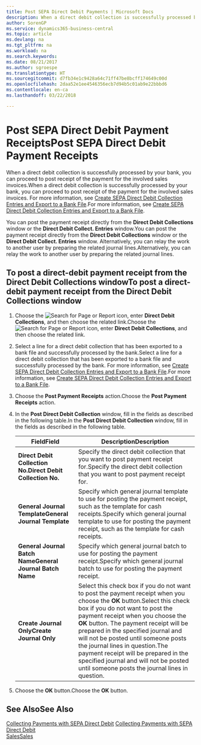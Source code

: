 ```yaml
---
title: Post SEPA Direct Debit Payments | Microsoft Docs
description: When a direct debit collection is successfully processed by your bank, you can proceed to post receipt of the payment for the involved sales invoices.
author: SorenGP
ms.service: dynamics365-business-central
ms.topic: article
ms.devlang: na
ms.tgt_pltfrm: na
ms.workload: na
ms.search.keywords: 
ms.date: 08/21/2017
ms.author: sgroespe
ms.translationtype: HT
ms.sourcegitcommit: d7fb34e1c9428a64c71ff47be8bcff174649c00d
ms.openlocfilehash: 2daa52e1ee4546356ecb7d94b5c01ab9e22bbbd6
ms.contentlocale: en-ca
ms.lasthandoff: 03/22/2018

---
```

# <a name="post-sepa-direct-debit-payment-receipts"></a><span data-ttu-id="e6254-103">Post SEPA Direct Debit Payment Receipts</span><span class="sxs-lookup"><span data-stu-id="e6254-103">Post SEPA Direct Debit Payment Receipts</span></span>
<span data-ttu-id="e6254-104">When a direct debit collection is successfully processed by your bank, you can proceed to post receipt of the payment for the involved sales invoices.</span><span class="sxs-lookup"><span data-stu-id="e6254-104">When a direct debit collection is successfully processed by your bank, you can proceed to post receipt of the payment for the involved sales invoices.</span></span> <span data-ttu-id="e6254-105">For more information, see [Create SEPA Direct Debit Collection Entries and Export to a Bank File](finance-how-create-sepa-direct-debit-collection-entries-export-bank-file.md).</span><span class="sxs-lookup"><span data-stu-id="e6254-105">For more information, see [Create SEPA Direct Debit Collection Entries and Export to a Bank File](finance-how-create-sepa-direct-debit-collection-entries-export-bank-file.md).</span></span>  

<span data-ttu-id="e6254-106">You can post the payment receipt directly from the **Direct Debit Collections** window or the **Direct Debit Collect. Entries** window.</span><span class="sxs-lookup"><span data-stu-id="e6254-106">You can post the payment receipt directly from the **Direct Debit Collections** window or the **Direct Debit Collect. Entries** window.</span></span> <span data-ttu-id="e6254-107">Alternatively, you can relay the work to another user by preparing the related journal lines.</span><span class="sxs-lookup"><span data-stu-id="e6254-107">Alternatively, you can relay the work to another user by preparing the related journal lines.</span></span>  

## <a name="to-post-a-direct-debit-payment-receipt-from-the-direct-debit-collections-window"></a><span data-ttu-id="e6254-108">To post a direct-debit payment receipt from the Direct Debit Collections window</span><span class="sxs-lookup"><span data-stu-id="e6254-108">To post a direct-debit payment receipt from the Direct Debit Collections window</span></span>  
1. <span data-ttu-id="e6254-109">Choose the ![Search for Page or Report](media/ui-search/search_small.png "Search for Page or Report icon") icon, enter **Direct Debit Collections**, and then choose the related link.</span><span class="sxs-lookup"><span data-stu-id="e6254-109">Choose the ![Search for Page or Report](media/ui-search/search_small.png "Search for Page or Report icon") icon, enter **Direct Debit Collections**, and then choose the related link.</span></span>  
2. <span data-ttu-id="e6254-110">Select a line for a direct debit collection that has been exported to a bank file and successfully processed by the bank.</span><span class="sxs-lookup"><span data-stu-id="e6254-110">Select a line for a direct debit collection that has been exported to a bank file and successfully processed by the bank.</span></span> <span data-ttu-id="e6254-111">For more information, see [Create SEPA Direct Debit Collection Entries and Export to a Bank File](finance-how-create-sepa-direct-debit-collection-entries-export-bank-file.md).</span><span class="sxs-lookup"><span data-stu-id="e6254-111">For more information, see [Create SEPA Direct Debit Collection Entries and Export to a Bank File](finance-how-create-sepa-direct-debit-collection-entries-export-bank-file.md).</span></span>  
3. <span data-ttu-id="e6254-112">Choose the **Post Payment Receipts** action.</span><span class="sxs-lookup"><span data-stu-id="e6254-112">Choose the **Post Payment Receipts** action.</span></span>  
4. <span data-ttu-id="e6254-113">In the **Post Direct Debit Collection** window, fill in the fields as described in the following table.</span><span class="sxs-lookup"><span data-stu-id="e6254-113">In the **Post Direct Debit Collection** window, fill in the fields as described in the following table.</span></span>  

    |<span data-ttu-id="e6254-114">Field</span><span class="sxs-lookup"><span data-stu-id="e6254-114">Field</span></span>|<span data-ttu-id="e6254-115">Description</span><span class="sxs-lookup"><span data-stu-id="e6254-115">Description</span></span>|  
    |---------------------------------|---------------------------------------|  
    |<span data-ttu-id="e6254-116">**Direct Debit Collection No.**</span><span class="sxs-lookup"><span data-stu-id="e6254-116">**Direct Debit Collection No.**</span></span>|<span data-ttu-id="e6254-117">Specify the direct debit collection that you want to post payment receipt for.</span><span class="sxs-lookup"><span data-stu-id="e6254-117">Specify the direct debit collection that you want to post payment receipt for.</span></span>|  
    |<span data-ttu-id="e6254-118">**General Journal Template**</span><span class="sxs-lookup"><span data-stu-id="e6254-118">**General Journal Template**</span></span>|<span data-ttu-id="e6254-119">Specify which general journal template to use for posting the payment receipt, such as the template for cash receipts.</span><span class="sxs-lookup"><span data-stu-id="e6254-119">Specify which general journal template to use for posting the payment receipt, such as the template for cash receipts.</span></span>|  
    |<span data-ttu-id="e6254-120">**General Journal Batch Name**</span><span class="sxs-lookup"><span data-stu-id="e6254-120">**General Journal Batch Name**</span></span>|<span data-ttu-id="e6254-121">Specify which general journal batch to use for posting the payment receipt.</span><span class="sxs-lookup"><span data-stu-id="e6254-121">Specify which general journal batch to use for posting the payment receipt.</span></span>|  
    |<span data-ttu-id="e6254-122">**Create Journal Only**</span><span class="sxs-lookup"><span data-stu-id="e6254-122">**Create Journal Only**</span></span>|<span data-ttu-id="e6254-123">Select this check box if you do not want to post the payment receipt when you choose the **OK** button.</span><span class="sxs-lookup"><span data-stu-id="e6254-123">Select this check box if you do not want to post the payment receipt when you choose the **OK** button.</span></span> <span data-ttu-id="e6254-124">The payment receipt will be prepared in the specified journal and will not be posted until someone posts the journal lines in question.</span><span class="sxs-lookup"><span data-stu-id="e6254-124">The payment receipt will be prepared in the specified journal and will not be posted until someone posts the journal lines in question.</span></span>|  

5. <span data-ttu-id="e6254-125">Choose the **OK** button.</span><span class="sxs-lookup"><span data-stu-id="e6254-125">Choose the **OK** button.</span></span>  

## <a name="see-also"></a><span data-ttu-id="e6254-126">See Also</span><span class="sxs-lookup"><span data-stu-id="e6254-126">See Also</span></span>  
 <span data-ttu-id="e6254-127">[Collecting Payments with SEPA Direct Debit](finance-collect-payments-with-sepa-direct-debit.md) </span><span class="sxs-lookup"><span data-stu-id="e6254-127">[Collecting Payments with SEPA Direct Debit](finance-collect-payments-with-sepa-direct-debit.md) </span></span>  
 [<span data-ttu-id="e6254-128">Sales</span><span class="sxs-lookup"><span data-stu-id="e6254-128">Sales</span></span>](sales-manage-sales.md)

